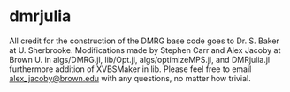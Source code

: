 # dmrjulia
All credit for the construction of the DMRG base code goes to Dr. S. Baker at U. Sherbrooke. Modifications made by Stephen Carr and Alex Jacoby at Brown U. in algs/DMRG.jl, lib/Opt.jl, algs/optimizeMPS.jl, and DMRjulia.jl furthermore addition of XVBSMaker in lib. Please feel free to email alex_jacoby@brown.edu with any questions, no matter how trivial. 
